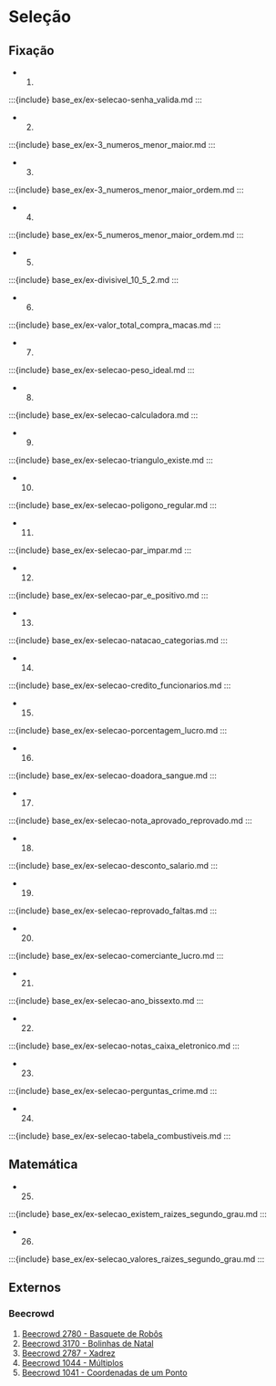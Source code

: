 # Seleção

## Fixação



- 1.  
:::{include} base_ex/ex-selecao-senha_valida.md
:::


- 2.  
:::{include} base_ex/ex-3_numeros_menor_maior.md
:::


- 3.  
:::{include} base_ex/ex-3_numeros_menor_maior_ordem.md
:::


- 4.  
:::{include} base_ex/ex-5_numeros_menor_maior_ordem.md
:::


- 5.  
:::{include} base_ex/ex-divisivel_10_5_2.md
:::


- 6.  
:::{include} base_ex/ex-valor_total_compra_macas.md
:::



- 7.  
:::{include} base_ex/ex-selecao-peso_ideal.md
:::



- 8.  
:::{include} base_ex/ex-selecao-calculadora.md
:::



- 9.  
:::{include} base_ex/ex-selecao-triangulo_existe.md
:::



- 10.  
:::{include} base_ex/ex-selecao-poligono_regular.md
:::



- 11.  
:::{include} base_ex/ex-selecao-par_impar.md
:::



- 12.  
:::{include} base_ex/ex-selecao-par_e_positivo.md
:::



- 13.  
:::{include} base_ex/ex-selecao-natacao_categorias.md
:::



- 14.  
:::{include} base_ex/ex-selecao-credito_funcionarios.md
:::



- 15.  
:::{include} base_ex/ex-selecao-porcentagem_lucro.md
:::



- 16.  
:::{include} base_ex/ex-selecao-doadora_sangue.md
:::



- 17.  
:::{include} base_ex/ex-selecao-nota_aprovado_reprovado.md
:::



- 18.  
:::{include} base_ex/ex-selecao-desconto_salario.md
:::



- 19.  
:::{include} base_ex/ex-selecao-reprovado_faltas.md
:::



- 20.  
:::{include} base_ex/ex-selecao-comerciante_lucro.md
:::



- 21.  
:::{include} base_ex/ex-selecao-ano_bissexto.md
:::



- 22.  
:::{include} base_ex/ex-selecao-notas_caixa_eletronico.md
:::



- 23.  
:::{include} base_ex/ex-selecao-perguntas_crime.md
:::



- 24.  
:::{include} base_ex/ex-selecao-tabela_combustiveis.md
:::

## Matemática



- 25.  
:::{include} base_ex/ex-selecao_existem_raizes_segundo_grau.md
:::



- 26.  
:::{include} base_ex/ex-selecao_valores_raizes_segundo_grau.md
:::

## Externos

### Beecrowd
1. [Beecrowd 2780 - Basquete de Robôs](https://www.beecrowd.com.br/judge/pt/problems/view/2780)
1. [Beecrowd 3170 - Bolinhas de Natal](https://www.beecrowd.com.br/judge/pt/problems/view/3170)
1. [Beecrowd 2787 - Xadrez](https://www.beecrowd.com.br/judge/pt/problems/view/2787)
1. [Beecrowd 1044 - Múltiplos](https://www.beecrowd.com.br/judge/pt/problems/view/1044)
1. [Beecrowd 1041 - Coordenadas de um Ponto](https://www.beecrowd.com.br/judge/pt/problems/view/1041)
